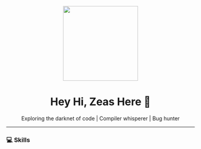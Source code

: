 <p align="center">
  <img src="https://raw.githubusercontent.com/zeaslucifer/zeaslucifer/main/hacker.gif" width="200"/>
</p>
<h1 align="center">Hey Hi, Zeas Here 👾</h1>
<p align="center">Exploring the darknet of code | Compiler whisperer | Bug hunter</p>

---

### 💻 Skills
